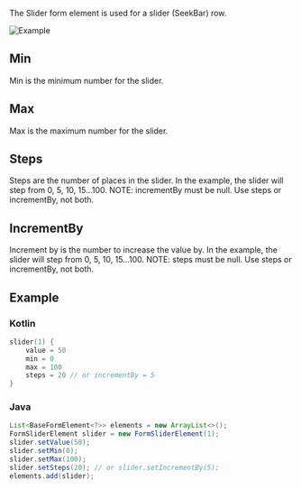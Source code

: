The Slider form element is used for a slider (SeekBar) row.

![Example](../../images/Slider.PNG)

## Min

Min is the minimum number for the slider.

## Max

Max is the maximum number for the slider.

## Steps

Steps are the number of places in the slider. In the example, the slider will step from 0, 5, 10, 15...100.
NOTE: incrementBy must be null. Use steps or incrementBy, not both.

## IncrementBy

Increment by is the number to increase the value by. In the example, the slider will step from 0, 5, 10, 15...100.
NOTE: steps must be null. Use steps or incrementBy, not both.

## Example

### Kotlin

```kotlin
slider(1) {
    value = 50
    min = 0
    max = 100
    steps = 20 // or incrementBy = 5
}
```

### Java

```java
List<BaseFormElement<?>> elements = new ArrayList<>();
FormSliderElement slider = new FormSliderElement(1);
slider.setValue(50);
slider.setMin(0);
slider.setMax(100);
slider.setSteps(20); // or slider.setIncrementBy(5);
elements.add(slider);
```
